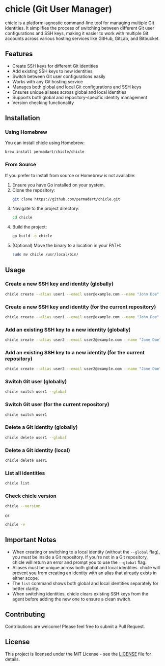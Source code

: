 # chicle (Git User Manager)

chicle is a platform-agnostic command-line tool for managing multiple Git identities. It simplifies the process of switching between different Git user configurations and SSH keys, making it easier to work with multiple Git accounts across various hosting services like GitHub, GitLab, and Bitbucket.

## Features

- Create SSH keys for different Git identities
- Add existing SSH keys to new identities
- Switch between Git user configurations easily
- Works with any Git hosting service
- Manages both global and local Git configurations and SSH keys
- Ensures unique aliases across global and local identities
- Supports both global and repository-specific identity management
- Version checking functionality

## Installation

### Using Homebrew

You can install chicle using Homebrew:

```bash
brew install permadart/chicle/chicle
```

### From Source

If you prefer to install from source or Homebrew is not available:

1. Ensure you have Go installed on your system.
2. Clone the repository:
   ```bash
   git clone https://github.com/permadart/chicle.git
   ```
3. Navigate to the project directory:
   ```bash
   cd chicle
   ```
4. Build the project:
   ```bash
   go build -o chicle
   ```
5. (Optional) Move the binary to a location in your PATH:
   ```bash
   sudo mv chicle /usr/local/bin/
   ```

## Usage

### Create a new SSH key and identity (globally)

```bash
chicle create --alias user1 --email user@example.com --name "John Doe" --global
```

### Create a new SSH key and identity (for the current repository)

```bash
chicle create --alias user1 --email user@example.com --name "John Doe"
```

### Add an existing SSH key to a new identity (globally)

```bash
chicle create --alias user2 --email user2@example.com --name "Jane Doe" --key ~/.ssh/id_rsa_user2 --global
```

### Add an existing SSH key to a new identity (for the current repository)

```bash
chicle create --alias user2 --email user2@example.com --name "Jane Doe" --key ~/.ssh/id_rsa_user2
```

### Switch Git user (globally)

```bash
chicle switch user1 --global
```

### Switch Git user (for the current repository)

```bash
chicle switch user1
```

### Delete a Git identity (globally)

```bash
chicle delete user1 --global
```

### Delete a Git identity (local)

```bash
chicle delete user1
```

### List all identities

```bash
chicle list
```

### Check chicle version

```bash
chicle --version
```
or
```bash
chicle -v
```

## Important Notes

- When creating or switching to a local identity (without the `--global` flag), you must be inside a Git repository. If you're not in a Git repository, chicle will return an error and prompt you to use the `--global` flag.
- Aliases must be unique across both global and local identities. chicle will prevent you from creating an identity with an alias that already exists in either scope.
- The `list` command shows both global and local identities separately for better clarity.
- When switching identities, chicle clears existing SSH keys from the agent before adding the new one to ensure a clean switch.

## Contributing

Contributions are welcome! Please feel free to submit a Pull Request.

## License

This project is licensed under the MIT License - see the [LICENSE](LICENSE) file for details.